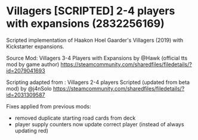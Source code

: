 # Villagers [SCRIPTED] 2-4 players with expansions (2832256169)

Scripted implementation of Haakon Hoel Gaarder's Villagers (2019) with Kickstarter expansions. 

Source Mod: Villagers 3-4 Players with Expansions by @Hawk (official tts mod by game author)
https://steamcommunity.com/sharedfiles/filedetails/?id=2079041693

Scripting adapted from : Villagers 2-4 players Scripted (updated from beta mod) by @j4nSolo
https://steamcommunity.com/sharedfiles/filedetails/?id=2031309587

Fixes applied from previous mods:
- removed duplicate starting road cards from deck
- player supply counters now update correct player (instead of always updating red)

